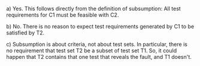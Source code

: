 a) Yes. This follows directly from the definition of subsumption: All test requirements for C1 must be feasible with C2.

b) No. There is no reason to expect test requirements generated by C1 to be satisfied by T2.

c) Subsumption is about criteria, not about test sets. In particular, there is no requirement that test set T2 be a subset of test set T1. So, it could happen that T2 contains that one test that reveals the fault, and T1 doesn't.